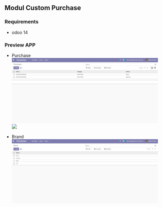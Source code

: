 ## Modul Custom Purchase

### Requirements
- odoo 14

### Preview APP
- Purchase
![](assets/purchase.png)
![](assets/purchase_1.png.png)

- Brand
![](assets/brand.png)